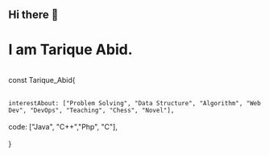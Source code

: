 ## Hi there 👋
# I am Tarique Abid.
<br> const Tarique_Abid{<br>

<br>```interestAbout: ["Problem Solving", "Data Structure", "Algorithm", "Web Dev", "DevOps", "Teaching", "Chess", "Novel"],```<br>
<br>  code: ["Java", "C++","Php", "C"],<br>
<br>}<br>

<!--
**Tarique-Abid/Tarique-Abid** is a ✨ _special_ ✨ repository because its `README.md` (this file) appears on your GitHub profile.

Here are some ideas to get you started:

- 🔭 I’m currently working on ...
- 🌱 I’m currently learning ...
- 👯 I’m looking to collaborate on ...
- 🤔 I’m looking for help with ...
- 💬 Ask me about ...
- 📫 How to reach me: ...
- 😄 Pronouns: ...
- ⚡ Fun fact: ...
-->
